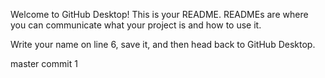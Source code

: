 Welcome to GitHub Desktop!
This is your README. READMEs are where you can communicate what your project is and how to use it.

Write your name on line 6, save it, and then head back to GitHub Desktop.

master commit 1